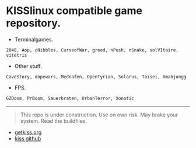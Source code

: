 # KISSlinux compatible game repository.

- Terminalgames.
```
2048, Aop, cNibbles, CurseofWar, greed, nPush, nSnake, solVItaire, vitetris
```

- Other stuff.
```
CaveStory, dopewars, Mednafen, OpenTyrian, Solarus, Taisei, Xmahjongg
```

- FPS.
```
GZDoom, PrBoom, Sauerbraten, UrbanTerror, Xonotic
```
---

> This repo is under construction. Use on own risk. May brake your system. Read the buildfiles.


* [getkiss.org](https://getkiss.org/)
* [kiss github](https://github.com/kisslinux)
